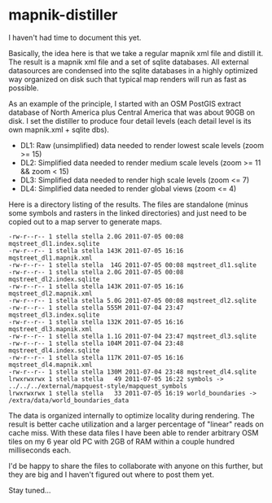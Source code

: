 mapnik-distiller
================
I haven't had time to document this yet.

Basically, the idea here is that we take a regular mapnik xml file and distill it.  The result is a mapnik xml file
and a set of sqlite databases.  All external datasources are condensed into the sqlite databases in a highly optimized
way organized on disk such that typical map renders will run as fast as possible.

As an example of the principle, I started with an OSM PostGIS extract database of North America plus Central America that was
about 90GB on disk.  I set the distiller to produce four detail levels (each detail level is its own mapnik.xml + sqlite dbs).

* DL1: Raw (unsimplified) data needed to render lowest scale levels (zoom >= 15)
* DL2: Simplified data needed to render medium scale levels (zoom >= 11 && zoom < 15)
* DL3: Simplified data needed to render high scale levels (zoom <= 7)
* DL4: Simplified data needed to render global views (zoom <= 4)

Here is a directory listing of the results.  The files are standalone (minus some symbols and rasters in
the linked directories) and just need to be copied out to a map server to generate maps.

	-rw-r--r-- 1 stella stella 2.0G 2011-07-05 00:08 mqstreet_dl1.index.sqlite
	-rw-r--r-- 1 stella stella 143K 2011-07-05 16:16 mqstreet_dl1.mapnik.xml
	-rw-r--r-- 1 stella stella  14G 2011-07-05 00:08 mqstreet_dl1.sqlite
	-rw-r--r-- 1 stella stella 2.0G 2011-07-05 00:08 mqstreet_dl2.index.sqlite
	-rw-r--r-- 1 stella stella 143K 2011-07-05 16:16 mqstreet_dl2.mapnik.xml
	-rw-r--r-- 1 stella stella 5.0G 2011-07-05 00:08 mqstreet_dl2.sqlite
	-rw-r--r-- 1 stella stella 555M 2011-07-04 23:47 mqstreet_dl3.index.sqlite
	-rw-r--r-- 1 stella stella 132K 2011-07-05 16:16 mqstreet_dl3.mapnik.xml
	-rw-r--r-- 1 stella stella 1.1G 2011-07-04 23:47 mqstreet_dl3.sqlite
	-rw-r--r-- 1 stella stella 104M 2011-07-04 23:48 mqstreet_dl4.index.sqlite
	-rw-r--r-- 1 stella stella 117K 2011-07-05 16:16 mqstreet_dl4.mapnik.xml
	-rw-r--r-- 1 stella stella 130M 2011-07-04 23:48 mqstreet_dl4.sqlite
	lrwxrwxrwx 1 stella stella   49 2011-07-05 16:22 symbols -> ../../../external/mapquest-style/mapquest_symbols
	lrwxrwxrwx 1 stella stella   33 2011-07-05 16:19 world_boundaries -> /extra/data/world_boundaries_data

The data is organized internally to optimize locality during rendering.  The result is better cache utilization
and a larger percentage of "linear" reads on cache miss.  With these data files I have been able to render arbitrary
OSM tiles on my 6 year old PC with 2GB of RAM within a couple hundred milliseconds each.

I'd be happy to share the files to collaborate with anyone on this further, but they are big and I haven't figured out where
to post them yet.

Stay tuned...


